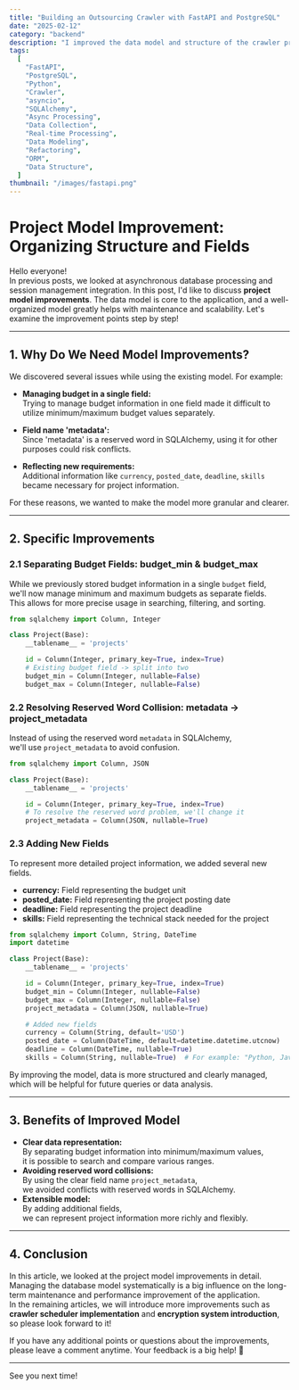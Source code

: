 ```yaml
---
title: "Building an Outsourcing Crawler with FastAPI and PostgreSQL"
date: "2025-02-12"
category: "backend"
description: "I improved the data model and structure of the crawler project! With budget field separation, metadata field improvements, and new field additions, more systematic data management is now possible. 🔧"
tags:
  [
    "FastAPI",
    "PostgreSQL",
    "Python",
    "Crawler",
    "asyncio",
    "SQLAlchemy",
    "Async Processing",
    "Data Collection",
    "Real-time Processing",
    "Data Modeling",
    "Refactoring",
    "ORM",
    "Data Structure",
  ]
thumbnail: "/images/fastapi.png"
---
```


# Project Model Improvement: Organizing Structure and Fields

Hello everyone!  
In previous posts, we looked at asynchronous database processing and session management integration. In this post, I'd like to discuss **project model improvements**. The data model is core to the application, and a well-organized model greatly helps with maintenance and scalability. Let's examine the improvement points step by step!

---

## 1. Why Do We Need Model Improvements?

We discovered several issues while using the existing model. For example:

- **Managing budget in a single field:**  
  Trying to manage budget information in one field made it difficult to utilize minimum/maximum budget values separately.

- **Field name 'metadata':**  
  Since 'metadata' is a reserved word in SQLAlchemy, using it for other purposes could risk conflicts.

- **Reflecting new requirements:**  
  Additional information like `currency`, `posted_date`, `deadline`, `skills` became necessary for project information.

For these reasons, we wanted to make the model more granular and clearer.

---

## 2. Specific Improvements

### 2.1 Separating Budget Fields: budget_min & budget_max

While we previously stored budget information in a single `budget` field,  
we'll now manage minimum and maximum budgets as separate fields.  
This allows for more precise usage in searching, filtering, and sorting.

```python
from sqlalchemy import Column, Integer

class Project(Base):
    __tablename__ = 'projects'

    id = Column(Integer, primary_key=True, index=True)
    # Existing budget field -> split into two
    budget_min = Column(Integer, nullable=False)
    budget_max = Column(Integer, nullable=False)
```

### 2.2 Resolving Reserved Word Collision: metadata → project_metadata

Instead of using the reserved word `metadata` in SQLAlchemy,  
we'll use `project_metadata` to avoid confusion.

```python
from sqlalchemy import Column, JSON

class Project(Base):
    __tablename__ = 'projects'

    id = Column(Integer, primary_key=True, index=True)
    # To resolve the reserved word problem, we'll change it
    project_metadata = Column(JSON, nullable=True)
```

### 2.3 Adding New Fields

To represent more detailed project information, we added several new fields.

- **currency:** Field representing the budget unit
- **posted_date:** Field representing the project posting date
- **deadline:** Field representing the project deadline
- **skills:** Field representing the technical stack needed for the project

```python
from sqlalchemy import Column, String, DateTime
import datetime

class Project(Base):
    __tablename__ = 'projects'

    id = Column(Integer, primary_key=True, index=True)
    budget_min = Column(Integer, nullable=False)
    budget_max = Column(Integer, nullable=False)
    project_metadata = Column(JSON, nullable=True)

    # Added new fields
    currency = Column(String, default='USD')
    posted_date = Column(DateTime, default=datetime.datetime.utcnow)
    deadline = Column(DateTime, nullable=True)
    skills = Column(String, nullable=True)  # For example: "Python, JavaScript, SQL"
```

By improving the model, data is more structured and clearly managed, which will be helpful for future queries or data analysis.

---

## 3. Benefits of Improved Model

- **Clear data representation:**  
  By separating budget information into minimum/maximum values,  
  it is possible to search and compare various ranges.
- **Avoiding reserved word collisions:**  
  By using the clear field name `project_metadata`,  
  we avoided conflicts with reserved words in SQLAlchemy.
- **Extensible model:**  
  By adding additional fields,  
  we can represent project information more richly and flexibly.

---

## 4. Conclusion

In this article, we looked at the project model improvements in detail.  
Managing the database model systematically is a big influence on the long-term maintenance and performance improvement of the application.  
In the remaining articles, we will introduce more improvements such as **crawler scheduler implementation** and **encryption system introduction**, so please look forward to it!

If you have any additional points or questions about the improvements, please leave a comment anytime. Your feedback is a big help! 🚀

---

See you next time!
